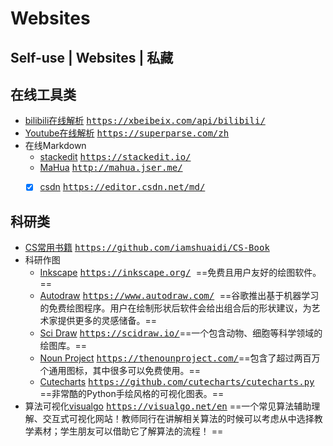 # Websites
## Self-use | Websites | 私藏

## 在线工具类
 - [bilibili在线解析](https://xbeibeix.com/api/bilibili/)  <kbd>https://xbeibeix.com/api/bilibili/ </kbd>
 - [Youtube在线解析](https://superparse.com/zh)  <kbd>https://superparse.com/zh </kbd>
 - 在线Markdown
    - [stackedit](https://stackedit.io/)  <kbd>https://stackedit.io/ </kbd>
    - [MaHua](http://mahua.jser.me/ ) <kbd>http://mahua.jser.me/ </kbd>
    - [x]  [csdn](https://editor.csdn.net/md/#fn2)  <kbd>https://editor.csdn.net/md/ </kbd>
  

## 科研类
- [CS常用书籍](https://github.com/iamshuaidi/CS-Book)  <kbd>https://github.com/iamshuaidi/CS-Book </kbd>
- 科研作图
  - [Inkscape](https://inkscape.org/)  <kbd>https://inkscape.org/ </kbd>==免费且用户友好的绘图软件。==
  - [Autodraw](https://www.autodraw.com/)  <kbd>https://www.autodraw.com/ </kbd>==谷歌推出基于机器学习的免费绘图程序。用户在绘制形状后软件会给出组合后的形状建议，为艺术家提供更多的灵感储备。==
  - [Sci Draw](https://scidraw.io/)  <kbd>https://scidraw.io/</kbd>==一个包含动物、细胞等科学领域的绘图库。==
  -  [Noun Project](https://thenounproject.com/)  <kbd>https://thenounproject.com/</kbd>==包含了超过两百万个通用图标，其中很多可以免费使用。==
  -  [Cutecharts](https://github.com/cutecharts/cutecharts.py)  <kbd>https://github.com/cutecharts/cutecharts.py </kbd>==非常酷的Python手绘风格的可视化图表。==
- 算法可视化[visualgo](https://visualgo.net/en)  <kbd>https://visualgo.net/en</kbd> ==一个常见算法辅助理解、交互式可视化网站！教师同行在讲解相关算法的时候可以考虑从中选择教学素材；学生朋友可以借助它了解算法的流程！ ==
 

